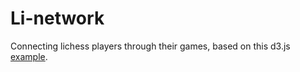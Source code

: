 # Li-network

Connecting lichess players through their games, based on this d3.js [example](https://bl.ocks.org/steveharoz/8c3e2524079a8c440df60c1ab72b5d03#index.html).